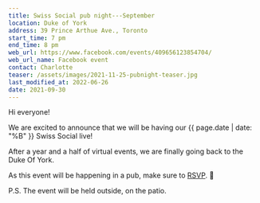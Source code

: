 ```yaml
---
title: Swiss Social pub night---September
location: Duke of York
address: 39 Prince Arthue Ave., Toronto
start_time: 7 pm
end_time: 8 pm
web_url: https://www.facebook.com/events/409656123854704/
web_url_name: Facebook event
contact: Charlotte
teaser: /assets/images/2021-11-25-pubnight-teaser.jpg
last_modified_at: 2022-06-26
date: 2021-09-30
---
```


Hi everyone!

We are excited to announce that we will be having our {{ page.date | date: "%B"
}} Swiss Social live!

After a year and a half of virtual events, we are finally going back to the
Duke Of York.

As this event will be happening in a pub, make sure to [RSVP].
:slightly_smiling_face:

P.S. The event will be held outside, on the patio.

[rsvp]: <{{ page.web_url }}>
